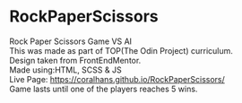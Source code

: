 # RockPaperScissors
Rock Paper Scissors Game VS AI
<br/>
This was made as part of TOP(The Odin Project) curriculum.
<br/>
Design taken from FrontEndMentor.
<br/>
Made using:HTML, SCSS & JS
<br/>
Live Page: https://coralhans.github.io/RockPaperScissors/
<br/>
Game lasts until one of the players reaches 5 wins.
